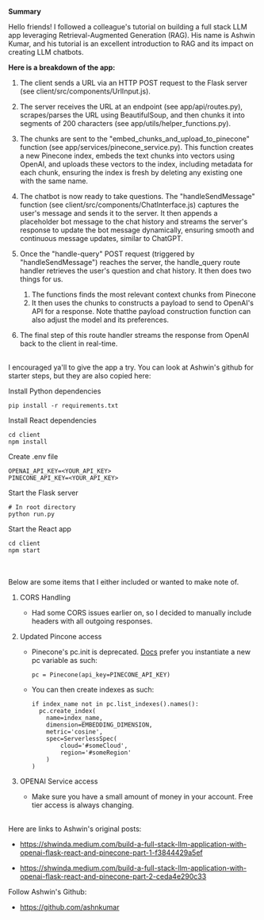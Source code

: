 **Summary**

Hello friends! I followed a colleague's tutorial on building a full stack LLM app leveraging Retrieval-Augmented Generation (RAG). His name is Ashwin Kumar, and his tutorial is an excellent introduction to RAG and its impact on creating LLM chatbots. 

**Here is a breakdown of the app:**

1. The client sends a URL via an HTTP POST request to the Flask server (see client/src/components/UrlInput.js).

2. The server receives the URL at an endpoint (see app/api/routes.py), scrapes/parses the URL using BeautifulSoup, and then chunks it into segments of 200 characters (see app/utils/helper_functions.py).

3. The chunks are sent to the "embed_chunks_and_upload_to_pinecone" function (see app/services/pinecone_service.py). This function creates a new Pinecone index, embeds the text chunks into vectors using OpenAI, and uploads these vectors to the index, including metadata for each chunk, ensuring the index is fresh by deleting any existing one with the same name.

4. The chatbot is now ready to take questions. The "handleSendMessage" function (see client/src/components/ChatInterface.js) captures the user's message and sends it to the server. It then appends a placeholder bot message to the chat history and streams the server's response to update the bot message dynamically, ensuring smooth and continuous message updates, similar to ChatGPT.

5. Once the "handle-query" POST request (triggered by "handleSendMessage") reaches the server, the handle_query route handler retrieves the user's question and chat history. It then does two things for us.
    1. The functions finds the most relevant context chunks from Pinecone
    2. It then uses the chunks to constructs a payload to send to OpenAI's API for a response. Note thatthe payload construction function can also adjust the model and its         preferences.

8. The final step of this route handler streams the response from OpenAI back to the client in real-time.
<br></br>


I encouraged ya'll to give the app a try. You can look at Ashwin's github for starter steps, but they are also copied here:

Install Python dependencies
```
pip install -r requirements.txt
```

Install React dependencies
```
cd client
npm install
```
Create .env file
```
OPENAI_API_KEY=<YOUR_API_KEY>
PINECONE_API_KEY=<YOUR_API_KEY>
```
Start the Flask server
```
# In root directory
python run.py
```
Start the React app
```
cd client
npm start
```
<br></br>
Below are some items that I either included or wanted to make note of. 

1. CORS Handling
    - Had some CORS issues earlier on, so I decided to manually include headers with all outgoing responses.

2. Updated Pincone access
    - Pinecone's pc.init is deprecated. [Docs](https://docs.pinecone.io/guides/get-started/quickstart) prefer you instantiate a new pc variable as such:
    
      ```
      pc = Pinecone(api_key=PINECONE_API_KEY)
      ```
     - You can then create indexes as such:

        ```
        if index_name not in pc.list_indexes().names():
          pc.create_index(
            name=index_name,
            dimension=EMBEDDING_DIMENSION,
            metric='cosine',
            spec=ServerlessSpec(
                cloud='#someCloud',
                region='#someRegion'  
            )
        )
        ```
3. OPENAI Service access

   - Make sure you have a small amount of money in your account. Free tier access is always changing.
<br></br>

Here are links to Ashwin's original posts:

- https://shwinda.medium.com/build-a-full-stack-llm-application-with-openai-flask-react-and-pinecone-part-1-f3844429a5ef

- https://shwinda.medium.com/build-a-full-stack-llm-application-with-openai-flask-react-and-pinecone-part-2-ceda4e290c33


Follow Ashwin's Github:
- https://github.com/ashnkumar

